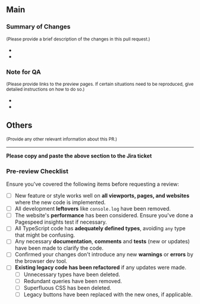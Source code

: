 ## Main
### Summary of Changes
<sub>(Please provide a brief description of the changes in this pull request.)</sub>

*
*

### Note for QA
<sub>(Please provide links to the preview pages. If certain situations need to be reproduced, give detailed instructions on how to do so.)</sub>

*
*

## Others
<sub>(Provide any other relevant information about this PR.)</sub>

---
**Please copy and paste the above section to the Jira ticket**

### Pre-review Checklist
Ensure you've covered the following items before requesting a review:

- [ ] New feature or style works well on **all viewports, pages, and websites** where the new code is implemented.
- [ ] All development **leftovers** like `console.log` have been removed.
- [ ] The website's **performance** has been considered. Ensure you've done a Pagespeed insights test if necessary.
- [ ] All TypeScript code has **adequately defined types**, avoiding `any` type that might be confusing.
- [ ] Any necessary **documentation**, **comments** and **tests** (new or updates) have been made to clarify the code.
- [ ] Confirmed your changes don't introduce any new **warnings** or **errors** by the browser dev tool.
- [ ] **Existing legacy code has been refactored** if any updates were made.
    - [ ] Unnecessary types have been deleted.
    - [ ] Redundant queries have been removed.
    - [ ] Superfluous CSS has been deleted.
    - [ ] Legacy buttons have been replaced with the new ones, if applicable.
